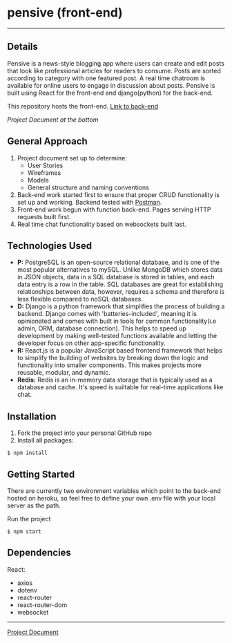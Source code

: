 # pensive (front-end)
---
## Details
Pensive is a news-style blogging app where users can create and edit posts that look like professional articles for readers to consume. Posts are sorted according to category with one featured post. A real time chatroom is available for online users to engage in discussion about posts. Pensive is built using React for the front-end and django(python) for the back-end.

This repository hosts the front-end.
[Link to back-end](https://github.com/jacoblimzm/pensive-backend)

*Project Document at the bottom*


## General Approach
1. Project document set up to determine:
   - User Stories
   - Wireframes
   - Models
   - General structure and naming conventions
2.  Back-end work started first to ensure that proper CRUD functionality is set up and working. Backend tested with [Postman](https://www.postman.com/). 
3.  Front-end work begun with function back-end. Pages serving HTTP requests built first.
4.  Real time chat functionality based on websockets built last.

## Technologies Used
- **P:** PostgreSQL is an open-source relational database, and is one of the most popular alternatives to mySQL. Unlike MongoDB which stores data in JSON objects, data in a SQL database is stored in tables, and each data entry is a row in the table. SQL databases are great for establishing relationships between data, however, requires a schema and therefore is less flexible compared to noSQL databases.
- **D:** Django is a python framework that simplifies the process of building a backend. Django comes with 'batteries-included', meaning it is opinionated and comes with built in tools for common functionality(i.e admin, ORM, database connection). This helps to speed up development by making well-tested functions available and letting the developer focus on other app-specific functionality.
- **R:** React.js is a popular JavaScript based frontend framework that helps to simplify the building of websites by breaking down the logic and functionality into smaller components. This makes projects more reusable, modular, and dynamic. 
- **Redis:** Redis is an in-memory data storage that is typically used as a database and cache. It's speed is suiltable for real-time applications like chat.

## Installation
1. Fork the project into your personal GitHub repo
2. Install all packages:
```
$ npm install
```

## Getting Started
There are currently two environment variables which point to the back-end hosted on heroku, so feel free to define your own .env file with your local server as the path.

Run the project
```
$ npm start
```



## Dependencies
React:
- axios
- dotenv
- react-router
- react-router-dom
- websocket
---
[Project Document](https://docs.google.com/document/d/1uHbCfDDgo5v9DKCopHPoxmvlLbPzsDYwioVBvozA1cM/edit)
